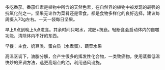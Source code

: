 多吃番茄。番茄红素是植物中所含的天然色素，在自然界的植物中被发现的最强的抗氧化剂之一。坚果无论作为菜肴还是零食，都是食物多样化的良好选择，建议每周摄入70g左右。一天一袋每日坚果。

早上9点到晚上5点进食。其余时间只喝水，减肥+抗衰。轻断食会启动体内的自噬功能，清除体内不好的东西。

早餐：主食、奶豆类、蛋白质（水煮蛋）、蔬菜水果

高温烹调下，油脂分解，会产生很多的挥发性化合物，一类致癌物。使用蒸煮低温快炒的烹调方法，选更高烟点的油，利用通风设施。
